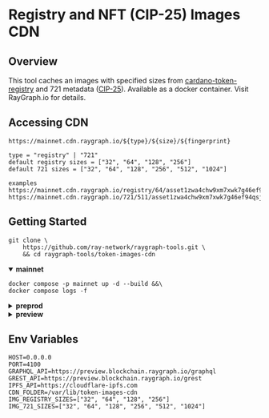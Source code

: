 # Registry and NFT (CIP-25) Images CDN

## Overview
This tool caches an images with specified sizes from [cardano-token-registry](https://github.com/cardano-foundation/cardano-token-registry) and 721 metadata ([CIP-25](https://cips.cardano.org/cips/cip25/)). Available as a docker container. Visit RayGraph.io for details.

## Accessing CDN
``` console
https://mainnet.cdn.raygraph.io/${type}/${size}/${fingerprint}

type = "registry" | "721"
default registry sizes = ["32", "64", "128", "256"]
default 721 sizes = ["32", "64", "128", "256", "512", "1024"]

examples
https://mainnet.cdn.raygraph.io/registry/64/asset1zwa4chw9xm7xwk7g46ef94qsj28hmnd7qffhgx
https://mainnet.cdn.raygraph.io/721/511/asset1zwa4chw9xm7xwk7g46ef94qsj28hmnd7qffhgx
```

## Getting Started
``` console
git clone \
    https://github.com/ray-network/raygraph-tools.git \
    && cd raygraph-tools/token-images-cdn
```
<details open>
  <summary><b>mainnet</b></summary>
  
``` console
docker compose -p mainnet up -d --build &&\
docker compose logs -f
```
</details>

<details>
  <summary><b>preprod</b></summary>
  
``` console
PORT=4101 \
GRAPHQL_API="https://preprod.blockchain.raygraph.io/graphql" \
GREST_API="https://preprod.blockchain.raygraph.io/grest" \
docker compose -p preprod up -d --build &&\
docker compose logs -f
```
</details>

<details>
  <summary><b>preview</b></summary>
  
``` console
PORT=4102 \
GRAPHQL_API="https://preview.blockchain.raygraph.io/graphql" \
GREST_API="https://preview.blockchain.raygraph.io/grest" \
docker compose -p preprod up -d --build &&\
docker compose logs -f
```
</details>

## Env Variables
``` env
HOST=0.0.0.0
PORT=4100
GRAPHQL_API=https://preview.blockchain.raygraph.io/graphql
GREST_API=https://preview.blockchain.raygraph.io/grest
IPFS_API=https://cloudflare-ipfs.com
CDN_FOLDER=/var/lib/token-images-cdn
IMG_REGISTRY_SIZES=["32", "64", "128", "256"]
IMG_721_SIZES=["32", "64", "128", "256", "512", "1024"]
```
